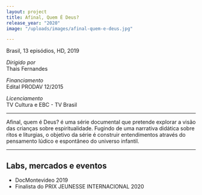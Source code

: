 ```yaml
---
layout: project
title: Afinal, Quem É Deus?
release_year: "2020"
image: "/uploads/images/afinal-quem-e-deus.jpg"

---
```

Brasil, 13 episódios, HD, 2019

_Dirigido por_  
Thais Fernandes

_Financiamento_  
Edital PRODAV 12/2015

_Licenciamento_  
TV Cultura e EBC - TV Brasil

***

Afinal, quem é Deus? é uma série documental que pretende explorar a visão das crianças sobre espiritualidade. Fugindo de uma narrativa didática sobre ritos e liturgias, o objetivo da série é construir entendimentos através do pensamento lúdico e espontâneo do universo infantil.

***

## Labs, mercados e eventos

* DocMontevideo 2019
* Finalista do PRIX JEUNESSE INTERNACIONAL 2020
